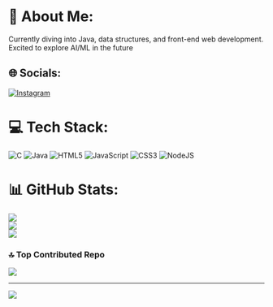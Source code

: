 # 💫 About Me:
Currently diving into Java, data structures, and front-end web development. Excited to explore AI/ML in the future


## 🌐 Socials:
[![Instagram](https://img.shields.io/badge/Instagram-%23E4405F.svg?logo=Instagram&logoColor=white)](https://instagram.com/the._.furutist) 

# 💻 Tech Stack:
![C](https://img.shields.io/badge/c-%2300599C.svg?style=for-the-badge&logo=c&logoColor=white) ![Java](https://img.shields.io/badge/java-%23ED8B00.svg?style=for-the-badge&logo=openjdk&logoColor=white) ![HTML5](https://img.shields.io/badge/html5-%23E34F26.svg?style=for-the-badge&logo=html5&logoColor=white) ![JavaScript](https://img.shields.io/badge/javascript-%23323330.svg?style=for-the-badge&logo=javascript&logoColor=%23F7DF1E) ![CSS3](https://img.shields.io/badge/css3-%231572B6.svg?style=for-the-badge&logo=css3&logoColor=white) ![NodeJS](https://img.shields.io/badge/node.js-6DA55F?style=for-the-badge&logo=node.js&logoColor=white)
# 📊 GitHub Stats:
![](https://github-readme-stats.vercel.app/api?username=Utkarsh-patel26&theme=dark&hide_border=false&include_all_commits=false&count_private=false)<br/>
![](https://github-readme-streak-stats.herokuapp.com/?user=Utkarsh-patel26&theme=dark&hide_border=false)<br/>
![](https://github-readme-stats.vercel.app/api/top-langs/?username=Utkarsh-patel26&theme=dark&hide_border=false&include_all_commits=false&count_private=false&layout=compact)

### 🔝 Top Contributed Repo
![](https://github-contributor-stats.vercel.app/api?username=Utkarsh-patel26&limit=5&theme=dark&combine_all_yearly_contributions=true)

---
[![](https://visitcount.itsvg.in/api?id=Utkarsh-patel26&icon=0&color=0)](https://visitcount.itsvg.in)

<!-- Proudly created with GPRM ( https://gprm.itsvg.in ) -->
